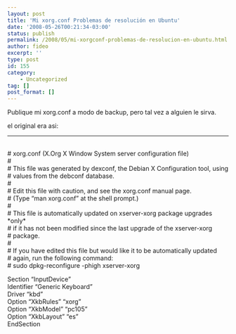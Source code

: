 ```yaml
---
layout: post
title: 'Mi xorg.conf Problemas de resolución en Ubuntu'
date: '2008-05-26T00:21:34-03:00'
status: publish
permalink: /2008/05/mi-xorgconf-problemas-de-resolucion-en-ubuntu.html
author: fideo
excerpt: ''
type: post
id: 155
category:
    - Uncategorized
tag: []
post_format: []
---
```

Publique mi xorg.conf a modo de backup, pero tal vez a alguien le sirva.

el original era asi:

- - - - - -

<font style="position: absolute;overflow: hidden;height: 0;width: 0">[????????](http://kvantservice.com/)</font>  
\# xorg.conf (X.Org X Window System server configuration file)  
\#  
\# This file was generated by dexconf, the Debian X Configuration tool, using  
\# values from the debconf database.  
\#  
\# Edit this file with caution, and see the xorg.conf manual page.  
\# (Type “man xorg.conf” at the shell prompt.)  
\#  
\# This file is automatically updated on xserver-xorg package upgrades \*only\*  
\# if it has not been modified since the last upgrade of the xserver-xorg  
\# package.  
\#  
\# If you have edited this file but would like it to be automatically updated  
\# again, run the following command:  
\# sudo dpkg-reconfigure -phigh xserver-xorg

Section “InputDevice”  
Identifier “Generic Keyboard”  
Driver “kbd”  
Option “XkbRules” “xorg”  
Option “XkbModel” “pc105”  
Option “XkbLayout” “es”  
EndSection
